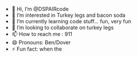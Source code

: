 - 👋 Hi, I’m @DSPAIRcode
- 👀 I’m interested in Turkey legs and bacon soda
- 🌱 I’m currently learning code stuff... fun, very fun
- 💞️ I’m looking to collaborate on turkey legs
- 📫 How to reach me : 911
- 😄 Pronouns: Ben/Dover
- ⚡ Fun fact: when the

<!---
DSPAIRcode/DSPAIRcode is a ✨ special ✨ repository because its `README.md` (this file) appears on your GitHub profile.
You can click the Preview link to take a look at your changes.
--->

